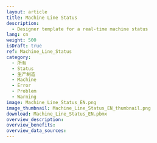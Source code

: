 ```yaml
---
layout: article
title: Machine Line Status
description: 
  - Designer template for a real-time machine status
lang: cn
weight: 500
isDraft: true
ref: Machine_Line_Status
category:
  - 所有
  - Status
  - 生产制造
  - Machine
  - Error
  - Problem
  - Warning
image: Machine_Line_Status_EN.png
image_thumbnail: Machine_Line_Status_EN_thumbnail.png
download: Machine_Line_Status_EN.pbmx
overview_description:
overview_benefits:
overview_data_sources:
---
```

